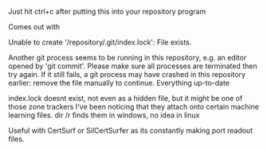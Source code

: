 Just hit ctrl+c after putting this into your repository program

Comes out with

Unable to create '/repository/.git/index.lock': File exists.

Another git process seems to be running in this repository, e.g.
an editor opened by 'git commit'. Please make sure all processes
are terminated then try again. If it still fails, a git process
may have crashed in this repository earlier:
remove the file manually to continue.
Everything up-to-date

index.lock doesnt exist, not even as a hidden file, but it might be one of those zone trackers I've been noticing that they attach onto certain machine learning files. dir /r finds them in windows, no idea in linux


Useful with CertSurf or SilCertSurfer as its constantly making port readout files.

